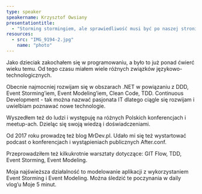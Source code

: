 ```yaml
---
type: speaker
speakername: Krzysztof Owsiany
presentationtitle:
  - "Storming stormingiem, ale sprawiedliwość musi być po naszej stronie"
resources:
  - src: "IMG_9194-2.jpg"
    name: "photo"
---
```

Jako dzieciak zakochałem się w programowaniu, a było to już ponad ćwierć wieku temu. Od tego czasu miałem wiele różnych związków językowo-technologicznych.

Obecnie najmocniej rozwijam się w obszarach .NET w powiązaniu z DDD, Event Storming’iem, Event Modeling’iem, Clean Code, TDD. Continuous Development - tak można nazwać pasjonata IT dlatego ciągle się rozwijam i uwielbiam poznawać nowe technologie.

Wyszedłem też do ludzi i występuję na różnych Polskich konferencjach i meetup-ach. Dzieląc się swoją wiedzą i doświadczeniami.

Od 2017 roku prowadzę też blog MrDev.pl. Udało mi się też wystartować podcast o konferencjach i wystąpieniach publicznych After.conf.

Przeprowadziłem też kilkukrotnie warsztaty dotyczące: GIT Flow, TDD, Event Storming, Event Modeling.

Moja najświeższa działalność to modelowanie aplikacji z wykorzystaniem Event Storming i Event Modeling. Można śledzić te poczynania w daily vlog’u Moje 5 minut.
